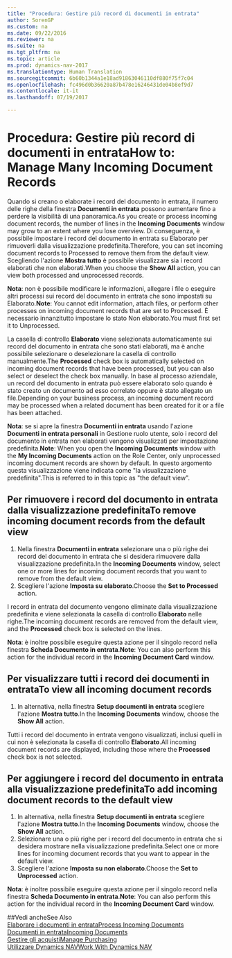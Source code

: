 ```yaml
---
title: "Procedura: Gestire più record di documenti in entrata"
author: SorenGP
ms.custom: na
ms.date: 09/22/2016
ms.reviewer: na
ms.suite: na
ms.tgt_pltfrm: na
ms.topic: article
ms.prod: dynamics-nav-2017
ms.translationtype: Human Translation
ms.sourcegitcommit: 6b60b1344a1e18ad91863046110df880f75f7c04
ms.openlocfilehash: fc496d0b36620a87b478e16246431de04b8ef9d7
ms.contentlocale: it-it
ms.lasthandoff: 07/19/2017

---
```


# <a name="how-to-manage-many-incoming-document-records"></a><span data-ttu-id="1f753-102">Procedura: Gestire più record di documenti in entrata</span><span class="sxs-lookup"><span data-stu-id="1f753-102">How to: Manage Many Incoming Document Records</span></span>
<span data-ttu-id="1f753-103">Quando si creano o elaborate i record del documento in entrata, il numero delle righe della finestra **Documenti in entrata** possono aumentare fino a perdere la visibilità di una panoramica.</span><span class="sxs-lookup"><span data-stu-id="1f753-103">As you create or process incoming document records, the number of lines in the **Incoming Documents** window may grow to an extent where you lose overview.</span></span> <span data-ttu-id="1f753-104">Di conseguenza, è possibile impostare i record del documento in entrata su Elaborato per rimuoverli dalla visualizzazione predefinita.</span><span class="sxs-lookup"><span data-stu-id="1f753-104">Therefore, you can set incoming document records to Processed to remove them from the default view.</span></span> <span data-ttu-id="1f753-105">Scegliendo l'azione **Mostra tutto** è possibile visualizzare sia i record elaborati che non elaborati.</span><span class="sxs-lookup"><span data-stu-id="1f753-105">When you choose the **Show All** action, you can view both processed and unprocessed records.</span></span>

<span data-ttu-id="1f753-106">**Nota**: non è possibile modificare le informazioni, allegare i file o eseguire altri processi sui record del documento in entrata che sono impostati su Elaborato.</span><span class="sxs-lookup"><span data-stu-id="1f753-106">**Note**: You cannot edit information, attach files, or perform other processes on incoming document records that are set to Processed.</span></span> <span data-ttu-id="1f753-107">È necessario innanzitutto impostare lo stato Non elaborato.</span><span class="sxs-lookup"><span data-stu-id="1f753-107">You must first set it to Unprocessed.</span></span>

<span data-ttu-id="1f753-108">La casella di controllo **Elaborato** viene selezionata automaticamente sui record del documento in entrata che sono stati elaborati, ma è anche possibile selezionare o deselezionare la casella di controllo manualmente.</span><span class="sxs-lookup"><span data-stu-id="1f753-108">The **Processed** check box is automatically selected on incoming document records that have been processed, but you can also select or deselect the check box manually.</span></span> <span data-ttu-id="1f753-109">In base al processo aziendale, un record del documento in entrata può essere elaborato solo quando è stato creato un documento ad esso correlato oppure è stato allegato un file.</span><span class="sxs-lookup"><span data-stu-id="1f753-109">Depending on your business process, an incoming document record may be processed when a related document has been created for it or a file has been attached.</span></span>

<span data-ttu-id="1f753-110">**Nota**: se si apre la finestra **Documenti in entrata** usando l'azione **Documenti in entrata personali** in Gestione ruolo utente, solo i record del documento in entrata non elaborati vengono visualizzati per impostazione predefinita.</span><span class="sxs-lookup"><span data-stu-id="1f753-110">**Note**: When you open the **Incoming Documents** window with the **My Incoming Documents** action on the Role Center, only unprocessed incoming document records are shown by default.</span></span> <span data-ttu-id="1f753-111">In questo argomento questa visualizzazione viene indicata come "la visualizzazione predefinita".</span><span class="sxs-lookup"><span data-stu-id="1f753-111">This is referred to in this topic as "the default view".</span></span>

## <a name="to-remove-incoming-document-records-from-the-default-view"></a><span data-ttu-id="1f753-112">Per rimuovere i record del documento in entrata dalla visualizzazione predefinita</span><span class="sxs-lookup"><span data-stu-id="1f753-112">To remove incoming document records from the default view</span></span>
1. <span data-ttu-id="1f753-113">Nella finestra **Documenti in entrata** selezionare una o più righe dei record del documento in entrata che si desidera rimuovere dalla visualizzazione predefinita.</span><span class="sxs-lookup"><span data-stu-id="1f753-113">In the **Incoming Documents** window, select one or more lines for incoming document records that you want to remove from the default view.</span></span>
2. <span data-ttu-id="1f753-114">Scegliere l'azione **Imposta su elaborato**.</span><span class="sxs-lookup"><span data-stu-id="1f753-114">Choose the **Set to Processed** action.</span></span>

<span data-ttu-id="1f753-115">I record in entrata del documento vengono eliminate dalla visualizzazione predefinita e viene selezionata la casella di controllo **Elaborato** nelle righe.</span><span class="sxs-lookup"><span data-stu-id="1f753-115">The incoming document records are removed from the default view, and the **Processed** check box is selected on the lines.</span></span>

<span data-ttu-id="1f753-116">**Nota**: è inoltre possibile eseguire questa azione per il singolo record nella finestra **Scheda Documento in entrata**.</span><span class="sxs-lookup"><span data-stu-id="1f753-116">**Note**: You can also perform this action for the individual record in the **Incoming Document Card** window.</span></span> 

## <a name="to-view-all-incoming-document-records"></a><span data-ttu-id="1f753-117">Per visualizzare tutti i record dei documenti in entrata</span><span class="sxs-lookup"><span data-stu-id="1f753-117">To view all incoming document records</span></span>
1. <span data-ttu-id="1f753-118">In alternativa, nella finestra **Setup documenti in entrata** scegliere l'azione **Mostra tutto**.</span><span class="sxs-lookup"><span data-stu-id="1f753-118">In the **Incoming Documents** window, choose the **Show All** action.</span></span>

<span data-ttu-id="1f753-119">Tutti i record del documento in entrata vengono visualizzati, inclusi quelli in cui non è selezionata la casella di controllo **Elaborato**.</span><span class="sxs-lookup"><span data-stu-id="1f753-119">All incoming document records are displayed, including those where the **Processed** check box is not selected.</span></span>

## <a name="to-add-incoming-document-records-to-the-default-view"></a><span data-ttu-id="1f753-120">Per aggiungere i record del documento in entrata alla visualizzazione predefinita</span><span class="sxs-lookup"><span data-stu-id="1f753-120">To add incoming document records to the default view</span></span>
1. <span data-ttu-id="1f753-121">In alternativa, nella finestra **Setup documenti in entrata** scegliere l'azione **Mostra tutto**.</span><span class="sxs-lookup"><span data-stu-id="1f753-121">In the **Incoming Documents** window, choose the **Show All** action.</span></span>
2. <span data-ttu-id="1f753-122">Selezionare una o più righe per i record del documento in entrata che si desidera mostrare nella visualizzazione predefinita.</span><span class="sxs-lookup"><span data-stu-id="1f753-122">Select one or more lines for incoming document records that you want to appear in the default view.</span></span>
3. <span data-ttu-id="1f753-123">Scegliere l'azione **Imposta su non elaborato**.</span><span class="sxs-lookup"><span data-stu-id="1f753-123">Choose the **Set to Unprocessed** action.</span></span>  

<span data-ttu-id="1f753-124">**Nota**: è inoltre possibile eseguire questa azione per il singolo record nella finestra **Scheda Documento in entrata**.</span><span class="sxs-lookup"><span data-stu-id="1f753-124">**Note**: You can also perform this action for the individual record in the **Incoming Document Card** window.</span></span>
     
##<a name="see-also"></a><span data-ttu-id="1f753-125">Vedi anche</span><span class="sxs-lookup"><span data-stu-id="1f753-125">See Also</span></span>  
[<span data-ttu-id="1f753-126">Elaborare i documenti in entrata</span><span class="sxs-lookup"><span data-stu-id="1f753-126">Process Incoming Documents</span></span>](across-process-income-documents.md)  
[<span data-ttu-id="1f753-127">Documenti in entrata</span><span class="sxs-lookup"><span data-stu-id="1f753-127">Incoming Documents</span></span>](across-income-documents.md)  
[<span data-ttu-id="1f753-128">Gestire gli acquisti</span><span class="sxs-lookup"><span data-stu-id="1f753-128">Manage Purchasing</span></span>](purchasing-manage-purchasing.md)  
[<span data-ttu-id="1f753-129">Utilizzare Dynamics NAV</span><span class="sxs-lookup"><span data-stu-id="1f753-129">Work With Dynamics NAV</span></span>](ui-work-product.md)

